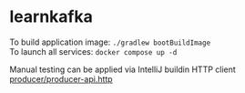 # learnkafka

To build application image: `./gradlew bootBuildImage`  
To launch all services: `docker compose up -d`  

Manual testing can be applied via IntelliJ buildin HTTP client [producer/producer-api.http](https://github.com/DzianisYermalovich/learnkafka/blob/producer/producer/producer-api.http)
